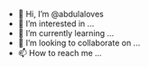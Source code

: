 - 👋 Hi, I’m @abdulaloves
- 👀 I’m interested in ...
- 🌱 I’m currently learning ...
- 💞️ I’m looking to collaborate on ...
- 📫 How to reach me ...

<!---
abdulaloves/abdulaloves is a ✨ special ✨ repository because its `README.md` (this file) appears on your GitHub profile.
You can click the Preview link to take a look at your changes.
--->
